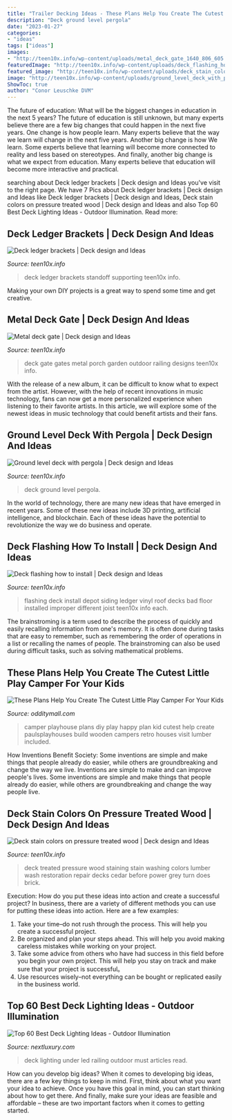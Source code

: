 ```yaml
---
title: "Trailer Decking Ideas - These Plans Help You Create The Cutest Little Play Camper For Your Kids"
description: "Deck ground level pergola"
date: "2023-01-27"
categories:
- "ideas"
tags: ["ideas"]
images:
- "http://teen10x.info/wp-content/uploads/metal_deck_gate_1640_806_605.jpg"
featuredImage: "http://teen10x.info/wp-content/uploads/deck_flashing_how_to_install_3078_1024_768.jpg"
featured_image: "http://teen10x.info/wp-content/uploads/deck_stain_colors_on_pressure_treated_wood_1961_800_600.jpg"
image: "http://teen10x.info/wp-content/uploads/ground_level_deck_with_pergola_4443_3648_2736.jpg"
ShowToc: true
author: "Conor Leuschke DVM"
---
```



The future of education: What will be the biggest changes in education in the next 5 years?
The future of education is still unknown, but many experts believe there are a few big changes that could happen in the next five years. 
One change is how people learn. Many experts believe that the way we learn will change in the next five years. 
Another big change is how We learn. Some experts believe that learning will become more connected to reality and less based on stereotypes. 
And finally, another big change is what we expect from education. Many experts believe that education will become more interactive and practical.

	

		
searching about Deck ledger brackets | Deck design and Ideas you've visit to the right page. We have 7 Pics about Deck ledger brackets | Deck design and Ideas like Deck ledger brackets | Deck design and Ideas, Deck stain colors on pressure treated wood | Deck design and Ideas and also Top 60 Best Deck Lighting Ideas - Outdoor Illumination. Read more:
		
    
## Deck Ledger Brackets | Deck Design And Ideas

<img loading=lazy src="http://teen10x.info/wp-content/uploads/deck_ledger_brackets_6838_950_676.jpg" onerror="this.onerror=null;this.src='https://tse4.mm.bing.net/th?id=OIP.GkfihPNxkOzVZob2aTplSQHaFR&amp;pid=15.1';" alt="Deck ledger brackets | Deck design and Ideas">

_Source: teen10x.info_

>deck ledger brackets standoff supporting teen10x info. 

	

Making your own DIY projects is a great way to spend some time and get creative.

    
## Metal Deck Gate | Deck Design And Ideas

<img loading=lazy src="http://teen10x.info/wp-content/uploads/metal_deck_gate_1640_806_605.jpg" onerror="this.onerror=null;this.src='https://tse2.mm.bing.net/th?id=OIP.xxEzHKPpgYD-dTM8jmwuAgHaFj&amp;pid=15.1';" alt="Metal deck gate | Deck design and Ideas">

_Source: teen10x.info_

>deck gate gates metal porch garden outdoor railing designs teen10x info. 

	

With the release of a new album, it can be difficult to know what to expect from the artist. However, with the help of recent innovations in music technology, fans can now get a more personalized experience when listening to their favorite artists. In this article, we will explore some of the newest ideas in music technology that could benefit artists and their fans.

    
## Ground Level Deck With Pergola | Deck Design And Ideas

<img loading=lazy src="http://teen10x.info/wp-content/uploads/ground_level_deck_with_pergola_4443_3648_2736.jpg" onerror="this.onerror=null;this.src='https://tse1.mm.bing.net/th?id=OIP.NilbDRvvoU2lFUwrz_c_1QHaFj&amp;pid=15.1';" alt="Ground level deck with pergola | Deck design and Ideas">

_Source: teen10x.info_

>deck ground level pergola. 

	

In the world of technology, there are many new ideas that have emerged in recent years. Some of these new ideas include 3D printing, artificial intelligence, and blockchain. Each of these ideas have the potential to revolutionize the way we do business and operate.

    
## Deck Flashing How To Install | Deck Design And Ideas

<img loading=lazy src="http://teen10x.info/wp-content/uploads/deck_flashing_how_to_install_3078_1024_768.jpg" onerror="this.onerror=null;this.src='https://tse1.mm.bing.net/th?id=OIP.dSrCF260MiIGxpiOKKxTywHaFj&amp;pid=15.1';" alt="Deck flashing how to install | Deck design and Ideas">

_Source: teen10x.info_

>flashing deck install depot siding ledger vinyl roof decks bad floor installed improper different joist teen10x info each. 

	

The brainstroming is a term used to describe the process of quickly and easily recalling information from one's memory. It is often done during tasks that are easy to remember, such as remembering the order of operations in a list or recalling the names of people. The brainstroming can also be used during difficult tasks, such as solving mathematical problems.

    
## These Plans Help You Create The Cutest Little Play Camper For Your Kids

<img loading=lazy src="https://odditymall.com/includes/content/upload/these-plans-help-you-create-the-cutest-little-play-camper-for-your-kid-2289.jpg" onerror="this.onerror=null;this.src='https://tse3.mm.bing.net/th?id=OIP.zsvfUZde7ajX4PDggeDw7AHaGd&amp;pid=15.1';" alt="These Plans Help You Create The Cutest Little Play Camper For Your Kids">

_Source: odditymall.com_

>camper playhouse plans diy play happy plan kid cutest help create paulsplayhouses build wooden campers retro houses visit lumber included. 

	

How Inventions Benefit Society: Some inventions are simple and make things that people already do easier, while others are groundbreaking and change the way we live.
Inventions are simple to make and can improve people's lives. Some inventions are simple and make things that people already do easier, while others are groundbreaking and change the way people live.

    
## Deck Stain Colors On Pressure Treated Wood | Deck Design And Ideas

<img loading=lazy src="http://teen10x.info/wp-content/uploads/deck_stain_colors_on_pressure_treated_wood_1961_800_600.jpg" onerror="this.onerror=null;this.src='https://tse3.mm.bing.net/th?id=OIP.wyuJpiikw4IjEis-i-dB-gHaFj&amp;pid=15.1';" alt="Deck stain colors on pressure treated wood | Deck design and Ideas">

_Source: teen10x.info_

>deck treated pressure wood staining stain washing colors lumber wash restoration repair decks cedar before power grey turn does brick. 

	

Execution: How do you put these ideas into action and create a successful project?
In business, there are a variety of different methods you can use for putting these ideas into action. Here are a few examples:
1. Take your time–do not rush through the process. This will help you create a successful project.
2. Be organized and plan your steps ahead. This will help you avoid making careless mistakes while working on your project.
3. Take some advice from others who have had success in this field before you begin your own project. This will help you stay on track and make sure that your project is successful。
4. Use resources wisely–not everything can be bought or replicated easily in the business world.

    
## Top 60 Best Deck Lighting Ideas - Outdoor Illumination

<img loading=lazy src="https://nextluxury.com/wp-content/uploads/under-railing-led-deck-lighting-ideas.jpg" onerror="this.onerror=null;this.src='https://tse2.mm.bing.net/th?id=OIP.h2xtkdkS090xUqeGmDY4DgHaE7&amp;pid=15.1';" alt="Top 60 Best Deck Lighting Ideas - Outdoor Illumination">

_Source: nextluxury.com_

>deck lighting under led railing outdoor must articles read. 

	

How can you develop big ideas?
When it comes to developing big ideas, there are a few key things to keep in mind. First, think about what you want your idea to achieve. Once you have this goal in mind, you can start thinking about how to get there. And finally, make sure your ideas are feasible and affordable – these are two important factors when it comes to getting started.

